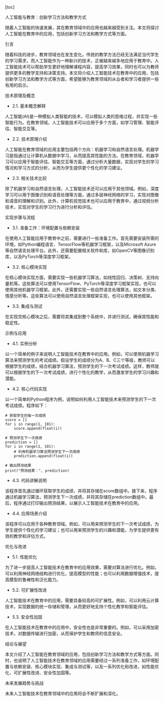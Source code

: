 
[toc]                    
                
                
人工智能与教育：创新学习方法和教学方式

随着人工智能的快速发展，其在教育领域中的应用也越来越受到关注。本文将探讨人工智能在教育中的应用，包括创新学习方法和教学方式等方面。

引言

随着科技的进步，教育领域也在发生变化。传统的教学方法已经无法满足当代学生的学习需求，而人工智能作为一种新兴的技术，正被越来越多地应用于教育中。人工智能技术可以帮助学生更好地理解课程内容，提高学习效果，同时也可以为教师提供更多的教学支持和决策支持。本文将介绍人工智能技术在教育中的应用，包括创新学习方法和教学方式等方面，希望能够为教育领域的从业者和学习者提供一些有用的启示。

技术原理及概念

- 2.1. 基本概念解释

人工智能(AI)是一种模拟人类智能的技术，可以模拟人类的思维过程，并实现一些智能行为。在教育领域，人工智能技术可以应用于多个方面，如学习管理、智能评估、智能交互等。

- 2.2. 技术原理介绍

人工智能在教育领域的应用主要包括两个方向：机器学习和自然语言处理。机器学习是指通过让计算机从数据中学习，从而提高其性能的方法。在教育领域，机器学习可以应用于智能评估、智能交互等方面，通过分析大量数据，实现对学生的学习情况和学习方式的分析，从而为学生提供更个性化的学习建议。

- 2.3. 相关技术比较

除了机器学习和自然语言处理，人工智能技术还可以应用于其他领域。例如，深度学习可以用于图像识别和语音处理等方面，通过多层神经网络的学习，实现对图像和语音的理解和识别。此外，计算机视觉技术也可以应用于教育中，通过视频分析技术，实现对学生的学习行为进行分析和评估。

实现步骤与流程

- 3.1. 准备工作：环境配置与依赖安装

在使用人工智能应用于教育中之前，需要进行一些准备工作。首先需要安装所需的环境，如Python编程语言、TensorFlow等机器学习框架，以及Microsoft Azure等自然语言处理平台。此外，还需要配置相关软件和库，如OpenCV等图像识别库，以及PyTorch等深度学习框架。

- 3.2. 核心模块实现

在核心模块实现方面，需要实现一些机器学习算法，如线性回归、决策树、支持向量机等。这些算法可以使用TensorFlow、PyTorch等深度学习框架实现，也可以使用其他机器学习框架。此外，还需要实现一些自然语言处理算法，如文本分类、情感分析等。这些算法可以使用自然语言处理框架实现，也可以使用其他框架。

- 3.3. 集成与测试

在实现完核心模块之后，需要将其集成到整个系统中，并进行测试，确保其性能和稳定性。

示例与应用

- 4.1. 实例分析

以一个简单的例子来说明人工智能技术在教育中的应用。例如，可以使用机器学习算法来预测学生的考试成绩。假设学生的成绩分为A、B、C三个等级，教师可以根据学生的成绩，结合机器学习算法，预测学生的下一次考试成绩。这样，教师就可以根据学生的下一次考试成绩，进行个性化的教学，从而激发学生的学习兴趣和潜能。

- 4.2. 核心代码实现

以一个简单的Python程序为例，说明如何利用人工智能技术来预测学生的下一次考试成绩。程序如下：

```
# 获取学生的每一次成绩
score = []
for i in range(1, 101):
    score.append(float(i))

# 预测学生下一次成绩
prediction = []
for i in range(1, 101):
    # 利用机器学习算法预测学生下一次成绩
    prediction.append(float(i))

# 输出预测结果
print("预测结果：", prediction)
```

- 4.3. 代码讲解说明

该程序首先通过循环获取学生的成绩，并将其存储在score数组中。接下来，程序通过机器学习算法，预测学生下一次成绩，并将其存储在prediction数组中。最后，程序通过打印输出预测结果，以展示人工智能技术在教育中的应用。

- 4.4. 应用场景介绍

该程序可以应用于各种教育领域。例如，可以用来预测学生的下一次考试成绩，为学生提供个性化的学习建议；也可以用来预测学生的兴趣和潜能，为学生提供更有效的教学和评估方式。

优化与改进

- 5.1. 性能优化

为了进一步提高人工智能技术在教育中的应用效果，需要对算法进行优化。例如，可以利用神经网络结构进行优化，提高模型的性能；也可以利用数据增强技术，提高模型的鲁棒性和泛化能力。

- 5.2. 可扩展性改进

人工智能技术在教育中的应用，需要具备较高的可扩展性。例如，可以利用云计算技术，实现数据的统一存储和管理，从而更好地支持个性化教学和智能评估。

- 5.3. 安全性加固

在人工智能技术在教育中的应用中，安全性也是非常重要的。例如，可以采用加密技术，对数据传输进行加密，从而保护学生和教师的信息安全。

结论与展望

本文介绍了人工智能在教育领域的应用，包括创新学习方法和教学方式等方面。同时，也说明了人工智能技术在教育领域的应用需要经过一系列准备工作，如环境配置与依赖安装、核心模块实现、集成与测试等，以及一系列优化和改进，如性能优化、可扩展性改进、安全性加固等。

未来发展趋势与挑战

未来人工智能技术在教育领域中的应用将会不断扩展和深化。

